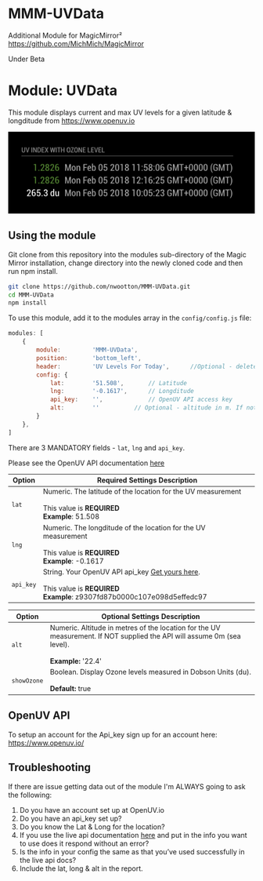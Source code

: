 # MMM-UVData #
Additional Module for MagicMirror²  https://github.com/MichMich/MagicMirror

Under Beta

# Module: UVData #
This module displays current and max UV levels for a given latitude & longditude from https://www.openuv.io

![](./images/Current_version.png)

## Using the module ##

Git clone from this repository into the modules sub-directory of the Magic Mirror installation, change directory into the newly cloned code and then run npm install.

```bash
git clone https://github.com/nwootton/MMM-UVData.git
cd MMM-UVData
npm install
```
To use this module, add it to the modules array in the `config/config.js` file:

```javascript
modules: [
    {
		module: 		'MMM-UVData',
		position: 		'bottom_left',
		header:			'UV Levels For Today',		//Optional - delete this line to turn OFF the header completely
		config: {
			lat: 	    '51.508', 		// Latitude
			lng: 	    '-0.1617', 		// Longditude
			api_key: 	'',   	    	// OpenUV API access key
			alt: 		'' 			// Optional - altitude in m. If not supplied will default to 0m or sea level
		}
	},
]
```
There are 3 MANDATORY fields - `lat`, `lng` and `api_key`.

Please see the OpenUV API documentation [here](https://www.openuv.io/)

|Option|Required Settings Description|
|---|---|
|`lat`|Numeric. The latitude of the location for the UV measurement<br><br>This value is **REQUIRED** <br/>**Example**: 51.508 <br /> |
|`lng`|Numeric. The longditude of the location for the UV measurement<br><br>This value is **REQUIRED**  <br/>**Example**: -0.1617 <br />|
|`api_key`|String. Your OpenUV API api_key [Get yours here](https://www.openuv.io/).<br><br>This value is **REQUIRED** <br/>**Example**: z9307fd87b0000c107e098d5effedc97 <br />|

|Option|Optional Settings Description|
|---|---|
|`alt`|Numeric. Altitude in metres of the location for the UV measurement. If NOT supplied the API will assume 0m (sea level).<br><br>**Example:** '22.4'|
|`showOzone`|Boolean. Display Ozone levels measured in Dobson Units (du). <br><br>**Default:** true|

## OpenUV API ##

To setup an account for the Api_key sign up for an account here: https://www.openuv.io/

## Troubleshooting ##

If there are issue getting data out of the module I'm ALWAYS going to ask the following:

1. Do you have an account set up at OpenUV.io
2. Do you have an api_key set up?
3. Do you know the Lat & Long for the location?
4. If you use the live api documentation [here](https://www.openuv.io/uvindex#) and put in the info you want to use does it respond without an error?
5. Is the info in your config the same as that you’ve used successfully in the live api docs?
6. Include the lat, long & alt in the report.
